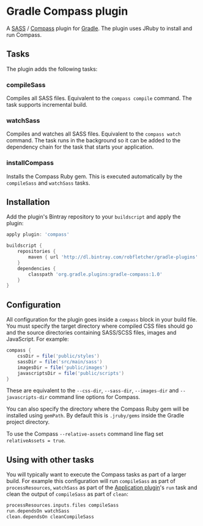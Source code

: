 # Gradle Compass plugin

A [SASS][sass] / [Compass][compass] plugin for [Gradle][gradle]. The plugin uses JRuby to install and run Compass.

## Tasks

The plugin adds the following tasks:

### compileSass

Compiles all SASS files. Equivalent to the `compass compile` command. The task supports incremental build.

### watchSass

Compiles and watches all SASS files. Equivalent to the `compass watch` command. The task runs in the background so it can be added to the dependency chain for the task that starts your application.

### installCompass

Installs the Compass Ruby gem. This is executed automatically by the `compileSass` and `watchSass` tasks.

## Installation

Add the plugin's Bintray repository to your `buildscript` and apply the plugin:

```groovy
apply plugin: 'compass'

buildscript {
	repositories {
		maven { url 'http://dl.bintray.com/robfletcher/gradle-plugins' }
	}
	dependencies {
		classpath 'org.gradle.plugins:gradle-compass:1.0'
	}
}
```

## Configuration

All configuration for the plugin goes inside a `compass` block in your build file. You must specify the target directory where compiled CSS files should go and the source directories containing SASS/SCSS files, images and JavaScript. For example:

```groovy
compass {
	cssDir = file('public/styles')
	sassDir = file('src/main/sass')
	imagesDir = file('public/images')
	javascriptsDir = file('public/scripts')
}
```

These are equivalent to the `--css-dir`, `--sass-dir`, `--images-dir` and `--javascripts-dir` command line options for Compass.

You can also specify the directory where the Compass Ruby gem will be installed using `gemPath`. By default this is `.jruby/gems` inside the Gradle project directory.

To use the Compass `--relative-assets` command line flag set `relativeAssets = true`.

## Using with other tasks

You will typically want to execute the Compass tasks as part of a larger build. For example this configuration will run `compileSass` as part of `processResources`, `watchSass` as part of the [Application plugin][app-plugin]'s `run` task and clean the output of `compileSass` as part of `clean`:

```groovy
processResources.inputs.files compileSass
run.dependsOn watchSass
clean.dependsOn cleanCompileSass
```

[app-plugin]:http://www.gradle.org/docs/current/userguide/application_plugin.html
[compass]:http://compass-style.org/
[gradle]:http://gradle.org/
[sass]:http://sass-lang.com/
